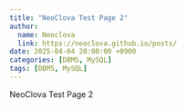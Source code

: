 ```yaml
---
title: "NeoClova Test Page 2"
author:
  name: Neoclova
  link: https://neoclova.github.io/posts/
date: 2025-04-04 20:00:00 +0900
categories: [DBMS, MySQL]
tags: [DBMS, MySQL]
---
```


NeoClova Test Page 2